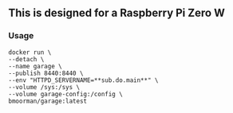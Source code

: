 ## This is designed for a Raspberry Pi Zero W

### Usage
```
docker run \
--detach \
--name garage \
--publish 8440:8440 \
--env "HTTPD_SERVERNAME=**sub.do.main**" \
--volume /sys:/sys \
--volume garage-config:/config \
bmoorman/garage:latest
```
